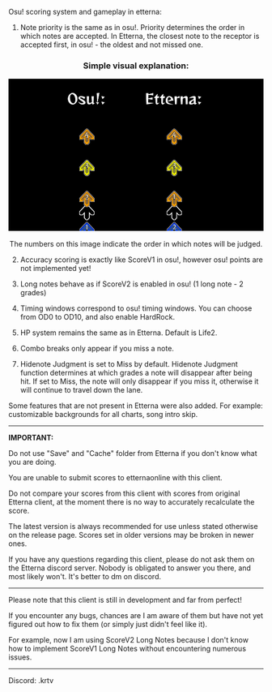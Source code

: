 Osu! scoring system and gameplay in etterna:

1. Note priority is the same as in osu!. Priority determines the order in which notes are accepted. In Etterna, the closest note to the receptor is accepted first, in osu! - the oldest and not missed one.
<h3 align="center">Simple visual explanation:</h3>

<p align="center">
    <img src="Docs/images/prior.png" width=600px height=300px>
</p>

<p align="center">The numbers on this image indicate the order in which notes will be judged.</p>

2. Accuracy scoring is exactly like ScoreV1 in osu!, however osu! points are not implemented yet!

3. Long notes behave as if ScoreV2 is enabled in osu! (1 long note - 2 grades)

4. Timing windows correspond to osu! timing windows. You can choose from OD0 to OD10, and also enable HardRock.

5. HP system remains the same as in Etterna. Default is Life2.

6. Combo breaks only appear if you miss a note.

7. Hidenote Judgment is set to Miss by default. Hidenote Judgment function determines at which grades a note will disappear after being hit. If set to Miss, the note will only disappear if you miss it, otherwise it will continue to travel down the lane.


Some features that are not present in Etterna were also added. For example: customizable backgrounds for all charts, song intro skip.

-----------------------------------

<strong>IMPORTANT:</strong>

Do not use "Save" and "Cache" folder from Etterna if you don't know what you are doing. 

You are unable to submit scores to etternaonline with this client. 

Do not compare your scores from this client with scores from original Etterna client, at the moment there is no way to accurately recalculate the score.

The latest version is always recommended for use unless stated otherwise on the release page. Scores set in older versions may be broken in newer ones.

If you have any questions regarding this client, please do not ask them on the Etterna discord server. Nobody is obligated to answer you there, and most likely won't. It's better to dm on discord.

-----------------------------------

Please note that this client is still in development and far from perfect! 

If you encounter any bugs, chances are I am aware of them but have not yet figured out how to fix them (or simply just didn't feel like it). 

For example, now I am using ScoreV2 Long Notes because I don't know how to implement ScoreV1 Long Notes without encountering numerous issues.

-----------------------------------

Discord: .krtv
